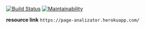 [![Build Status](https://travis-ci.org/vkzhuk/project-lvl3-s314.svg?branch=master)](https://travis-ci.org/vkzhuk/project-lvl3-s314) [![Maintainability](https://api.codeclimate.com/v1/badges/410e3a6016f2b9e1297d/maintainability)](https://codeclimate.com/github/vkzhuk/project-lvl3-s314/maintainability)

**resource link** `https://page-analizator.herokuapp.com/`
